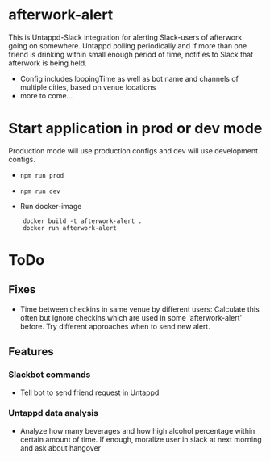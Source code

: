 # afterwork-alert
This is Untappd-Slack integration for alerting Slack-users of afterwork going on somewhere.
Untappd polling periodically and if more than one friend is drinking within small enough period of time, notifies to Slack that afterwork is being held.

* Config includes loopingTime as well as bot name and channels of multiple cities, based on venue locations
* more to come...


# Start application in prod or dev mode
Production mode will use production configs and dev will use development configs.
* ```npm run prod ```
* ```npm run dev ```

* Run docker-image

```docker
    docker build -t afterwork-alert .
    docker run afterwork-alert
```

# ToDo
## Fixes
* Time between checkins in same venue by different users: Calculate this often but ignore checkins which are used in some 'afterwork-alert' before. Try different approaches when to send new alert. 
## Features
### Slackbot commands
* Tell bot to send friend request in Untappd
### Untappd data analysis
* Analyze how many beverages and how high alcohol percentage within certain amount of time. If enough, moralize user in slack at next morning and ask about hangover 
